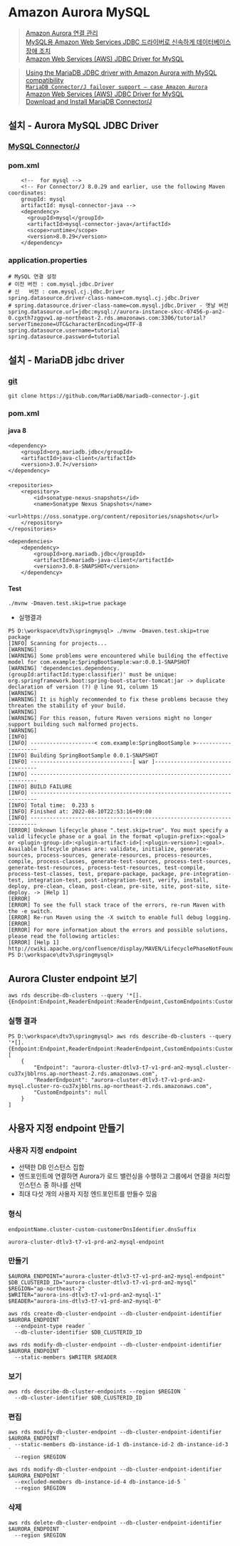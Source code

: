 # Amazon Aurora MySQL

> [Amazon Aurora 연결 관리](https://docs.aws.amazon.com/ko_kr/AmazonRDS/latest/AuroraUserGuide/Aurora.Overview.Endpoints.html)  
> [MySQL용 Amazon Web Services JDBC 드라이버로 신속하게 데이터베이스 장애 조치](https://aws.amazon.com/ko/about-aws/whats-new/2022/03/amazon-web-services-jdbc-driver-mysql-failover/)  
> [Amazon Web Services (AWS) JDBC Driver for MySQL](https://github.com/awslabs/aws-mysql-jdbc#amazon-web-services-aws-jdbc-driver-for-mysql)  


> [Using the MariaDB JDBC driver with Amazon Aurora with MySQL compatibility](https://aws.amazon.com/ko/blogs/database/using-the-mariadb-jdbc-driver-with-amazon-aurora-with-mysql-compatibility/)  
> [`MariaDB Connector/J failover support – case Amazon Aurora`](https://mariadb.org/mariadb-connectorj-failover-support-case-amazon-aurora/)  
> [Amazon Web Services (AWS) JDBC Driver for MySQL](https://awslabs.github.io/aws-mysql-jdbc/)  
> [Download and Install MariaDB Connector/J](https://mariadb.com/kb/en/installing-mariadb-connectorj/)  


## 설치 - Aurora MySQL JDBC Driver
### [MySQL Connector/J](https://github.com/mysql/mysql-connector-j)  
### pom.xml
```
    <!--  for mysql -->   
    <!-- For Connector/J 8.0.29 and earlier, use the following Maven coordinates: 
    groupId: mysql
    artifactId: mysql-connector-java -->
    <dependency>
      <groupId>mysql</groupId>
      <artifactId>mysql-connector-java</artifactId>
      <scope>runtime</scope>
      <version>8.0.29</version>
    </dependency>
```

### application.properties
```
# MySQL 연결 설정
# 이전 버전 : com.mysql.jdbc.Driver
# 신   버전 : com.mysql.cj.jdbc.Driver
spring.datasource.driver-class-name=com.mysql.cj.jdbc.Driver
# spring.datasource.driver-class-name=com.mysql.jdbc.Driver - 옛날 버전
spring.datasource.url=jdbc:mysql://aurora-instance-skcc-07456-p-an2-0.cgxth7zggvw1.ap-northeast-2.rds.amazonaws.com:3306/tutorial?serverTimezone=UTC&characterEncoding=UTF-8
spring.datasource.username=tutorial
spring.datasource.password=tutorial
```


## 설치 - MariaDB jdbc driver
### [git](https://github.com/mariadb-corporation/mariadb-connector-j)
```
git clone https://github.com/MariaDB/mariadb-connector-j.git
```

### pom.xml
#### java 8
```
<dependency>
    <groupId>org.mariadb.jdbc</groupId>
    <artifactId>java-client</artifactId>
    <version>3.0.7</version>
</dependency>
```

####
```
<repositories>
    <repository>
        <id>sonatype-nexus-snapshots</id>
        <name>Sonatype Nexus Snapshots</name>
        <url>https://oss.sonatype.org/content/repositories/snapshots</url>
    </repository>
</repositories>

<dependencies>
    <dependency>
        <groupId>org.mariadb.jdbc</groupId>
        <artifactId>mariadb-java-client</artifactId>
        <version>3.0.8-SNAPSHOT</version>
    </dependency>
```

#### Test
```
./mvnw -Dmaven.test.skip=true package 
```

- 실행결과
```
PS D:\workspace\dtv3\springmysql> ./mvnw -Dmaven.test.skip=true package 
[INFO] Scanning for projects...
[WARNING] 
[WARNING] Some problems were encountered while building the effective model for com.example:SpringBootSample:war:0.0.1-SNAPSHOT
[WARNING] 'dependencies.dependency.(groupId:artifactId:type:classifier)' must be unique: org.springframework.boot:spring-boot-starter-tomcat:jar -> duplicate declaration of version (?) @ line 91, column 15
[WARNING]
[WARNING] It is highly recommended to fix these problems because they threaten the stability of your build.
[WARNING]
[WARNING] For this reason, future Maven versions might no longer support building such malformed projects.
[WARNING]
[INFO] 
[INFO] --------------------< com.example:SpringBootSample >--------------------
[INFO] Building SpringBootSample 0.0.1-SNAPSHOT
[INFO] --------------------------------[ war ]---------------------------------
[INFO] ------------------------------------------------------------------------
[INFO] BUILD FAILURE
[INFO] ------------------------------------------------------------------------
[INFO] Total time:  0.233 s
[INFO] Finished at: 2022-08-10T22:53:16+09:00
[INFO] ------------------------------------------------------------------------
[ERROR] Unknown lifecycle phase ".test.skip=true". You must specify a valid lifecycle phase or a goal in the format <plugin-prefix>:<goal> or <plugin-group-id>:<plugin-artifact-id>[:<plugin-version>]:<goal>. Available lifecycle phases are: validate, initialize, generate-sources, process-sources, generate-resources, process-resources, compile, process-classes, generate-test-sources, process-test-sources, generate-test-resources, process-test-resources, test-compile, process-test-classes, test, prepare-package, package, pre-integration-test, integration-test, post-integration-test, verify, install, deploy, pre-clean, clean, post-clean, pre-site, site, post-site, site-deploy. -> [Help 1]
[ERROR]
[ERROR] To see the full stack trace of the errors, re-run Maven with the -e switch.
[ERROR] Re-run Maven using the -X switch to enable full debug logging.
[ERROR]
[ERROR] For more information about the errors and possible solutions, please read the following articles:
[ERROR] [Help 1] http://cwiki.apache.org/confluence/display/MAVEN/LifecyclePhaseNotFoundException
PS D:\workspace\dtv3\springmysql> 
```

## Aurora Cluster endpoint 보기
```
aws rds describe-db-clusters --query '*[].{Endpoint:Endpoint,ReaderEndpoint:ReaderEndpoint,CustomEndpoints:CustomEndpoints}'
```

### 실행 결과
```
PS D:\workspace\dtv3\springmysql> aws rds describe-db-clusters --query '*[].{Endpoint:Endpoint,ReaderEndpoint:ReaderEndpoint,CustomEndpoints:CustomEndpoints}'
[
    {
        "Endpoint": "aurora-cluster-dtlv3-t7-v1-prd-an2-mysql.cluster-cu37xjbblrns.ap-northeast-2.rds.amazonaws.com",
        "ReaderEndpoint": "aurora-cluster-dtlv3-t7-v1-prd-an2-mysql.cluster-ro-cu37xjbblrns.ap-northeast-2.rds.amazonaws.com",
        "CustomEndpoints": null
    }
]
```

## 사용자 지정 endpoint 만들기
### 사용자 지정 endpoint
- 선택한 DB 인스턴스 집합
- 엔드포인트에 연결하면 Aurora가 로드 밸런싱을 수행하고 그룹에서 연결을 처리할 인스턴스 중 하나를 선택
- 최대 다섯 개의 사용자 지정 엔드포인트를 만들수 있음

### 형식
```
endpointName.cluster-custom-customerDnsIdentifier.dnsSuffix
```
```
aurora-cluster-dtlv3-t7-v1-prd-an2-mysql-endpoint
```

### 만들기
```
$AURORA_ENDPOINT="aurora-cluster-dtlv3-t7-v1-prd-an2-mysql-endpoint"
$DB_CLUSTERID_ID="aurora-cluster-dtlv3-t7-v1-prd-an2-mysql"
$REGION="ap-northeast-2"
$WRITER="aurora-ins-dtlv3-t7-v1-prd-an2-mysql-1"
$READER="aurora-ins-dtlv3-t7-v1-prd-an2-mysql-0"

aws rds create-db-cluster-endpoint --db-cluster-endpoint-identifier $AURORA_ENDPOINT `
  --endpoint-type reader `
  --db-cluster-identifier $DB_CLUSTERID_ID

aws rds modify-db-cluster-endpoint --db-cluster-endpoint-identifier $AURORA_ENDPOINT `
  --static-members $WRITER $READER
```

### 보기
```
aws rds describe-db-cluster-endpoints --region $REGION `
  --db-cluster-identifier $DB_CLUSTERID_ID
```

### 편집
```
aws rds modify-db-cluster-endpoint --db-cluster-endpoint-identifier $AURORA_ENDPOINT `
  --static-members db-instance-id-1 db-instance-id-2 db-instance-id-3 `
  --region $REGION

aws rds modify-db-cluster-endpoint --db-cluster-endpoint-identifier $AURORA_ENDPOINT `
  --excluded-members db-instance-id-4 db-instance-id-5 `
  --region $REGION
```

### 삭제
```
aws rds delete-db-cluster-endpoint --db-cluster-endpoint-identifier $AURORA_ENDPOINT `
  --region $REGION

```